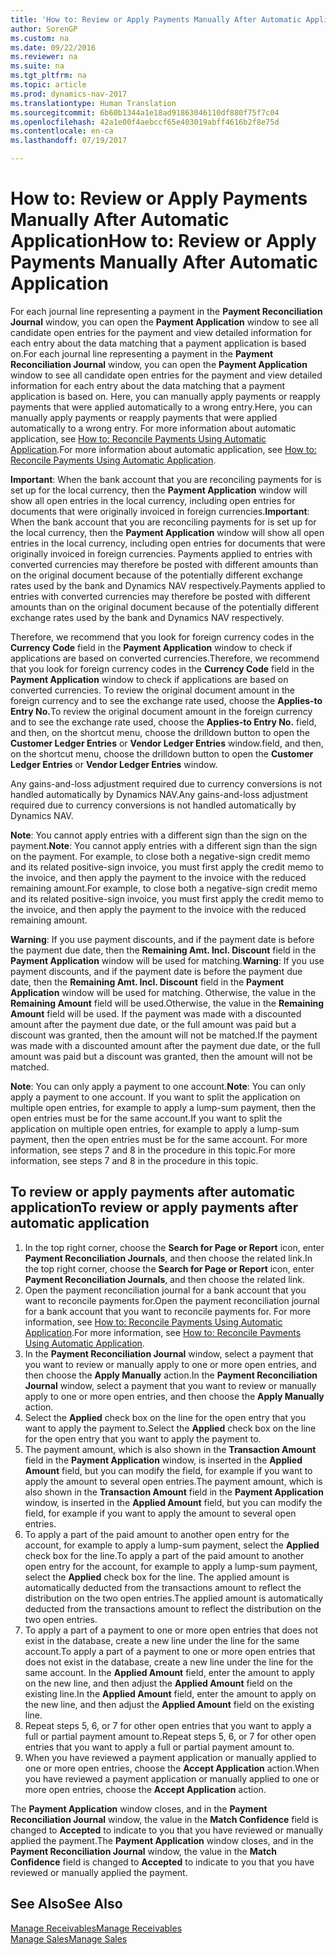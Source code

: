 ```yaml
---
title: 'How to: Review or Apply Payments Manually After Automatic Application'
author: SorenGP
ms.custom: na
ms.date: 09/22/2016
ms.reviewer: na
ms.suite: na
ms.tgt_pltfrm: na
ms.topic: article
ms.prod: dynamics-nav-2017
ms.translationtype: Human Translation
ms.sourcegitcommit: 6b60b1344a1e18ad91863046110df880f75f7c04
ms.openlocfilehash: 42a1e00f4aebccf65e403019abff4616b2f8e75d
ms.contentlocale: en-ca
ms.lasthandoff: 07/19/2017

---
```


# <a name="how-to-review-or-apply-payments-manually-after-automatic-application"></a><span data-ttu-id="2e95c-102">How to: Review or Apply Payments Manually After Automatic Application</span><span class="sxs-lookup"><span data-stu-id="2e95c-102">How to: Review or Apply Payments Manually After Automatic Application</span></span>
<span data-ttu-id="2e95c-103">For each journal line representing a payment in the **Payment Reconciliation Journal** window, you can open the **Payment Application** window to see all candidate open entries for the payment and view detailed information for each entry about the data matching that a payment application is based on.</span><span class="sxs-lookup"><span data-stu-id="2e95c-103">For each journal line representing a payment in the **Payment Reconciliation Journal** window, you can open the **Payment Application** window to see all candidate open entries for the payment and view detailed information for each entry about the data matching that a payment application is based on.</span></span> <span data-ttu-id="2e95c-104">Here, you can manually apply payments or reapply payments that were applied automatically to a wrong entry.</span><span class="sxs-lookup"><span data-stu-id="2e95c-104">Here, you can manually apply payments or reapply payments that were applied automatically to a wrong entry.</span></span> <span data-ttu-id="2e95c-105">For more information about automatic application, see [How to: Reconcile Payments Using Automatic Application](receivables-how-reconcile-payments-auto-application.md).</span><span class="sxs-lookup"><span data-stu-id="2e95c-105">For more information about automatic application, see [How to: Reconcile Payments Using Automatic Application](receivables-how-reconcile-payments-auto-application.md).</span></span>

<span data-ttu-id="2e95c-106">**Important**: When the bank account that you are reconciling payments for is set up for the local currency, then the **Payment Application** window will show all open entries in the local currency, including open entries for documents that were originally invoiced in foreign currencies.</span><span class="sxs-lookup"><span data-stu-id="2e95c-106">**Important**: When the bank account that you are reconciling payments for is set up for the local currency, then the **Payment Application** window will show all open entries in the local currency, including open entries for documents that were originally invoiced in foreign currencies.</span></span> <span data-ttu-id="2e95c-107">Payments applied to entries with converted currencies may therefore be posted with different amounts than on the original document because of the potentially different exchange rates used by the bank and Dynamics NAV respectively.</span><span class="sxs-lookup"><span data-stu-id="2e95c-107">Payments applied to entries with converted currencies may therefore be posted with different amounts than on the original document because of the potentially different exchange rates used by the bank and Dynamics NAV respectively.</span></span>

<span data-ttu-id="2e95c-108">Therefore, we recommend that you look for foreign currency codes in the **Currency Code** field in the **Payment Application** window to check if applications are based on converted currencies.</span><span class="sxs-lookup"><span data-stu-id="2e95c-108">Therefore, we recommend that you look for foreign currency codes in the **Currency Code** field in the **Payment Application** window to check if applications are based on converted currencies.</span></span> <span data-ttu-id="2e95c-109">To review the original document amount in the foreign currency and to see the exchange rate used, choose the **Applies-to Entry No.**</span><span class="sxs-lookup"><span data-stu-id="2e95c-109">To review the original document amount in the foreign currency and to see the exchange rate used, choose the **Applies-to Entry No.**</span></span> <span data-ttu-id="2e95c-110">field, and then, on the shortcut menu, choose the drilldown button to open the **Customer Ledger Entries** or **Vendor Ledger Entries** window.</span><span class="sxs-lookup"><span data-stu-id="2e95c-110">field, and then, on the shortcut menu, choose the drilldown button to open the **Customer Ledger Entries** or **Vendor Ledger Entries** window.</span></span>

<span data-ttu-id="2e95c-111">Any gains-and-loss adjustment required due to currency conversions is not handled automatically by Dynamics NAV.</span><span class="sxs-lookup"><span data-stu-id="2e95c-111">Any gains-and-loss adjustment required due to currency conversions is not handled automatically by Dynamics NAV.</span></span>

<span data-ttu-id="2e95c-112">**Note**: You cannot apply entries with a different sign than the sign on the payment.</span><span class="sxs-lookup"><span data-stu-id="2e95c-112">**Note**: You cannot apply entries with a different sign than the sign on the payment.</span></span> <span data-ttu-id="2e95c-113">For example, to close both a negative-sign credit memo and its related positive-sign invoice, you must first apply the credit memo to the invoice, and then apply the payment to the invoice with the reduced remaining amount.</span><span class="sxs-lookup"><span data-stu-id="2e95c-113">For example, to close both a negative-sign credit memo and its related positive-sign invoice, you must first apply the credit memo to the invoice, and then apply the payment to the invoice with the reduced remaining amount.</span></span>

<span data-ttu-id="2e95c-114">**Warning**: If you use payment discounts, and if the payment date is before the payment due date, then the **Remaining Amt. Incl. Discount** field in the **Payment Application** window will be used for matching.</span><span class="sxs-lookup"><span data-stu-id="2e95c-114">**Warning**: If you use payment discounts, and if the payment date is before the payment due date, then the **Remaining Amt. Incl. Discount** field in the **Payment Application** window will be used for matching.</span></span> <span data-ttu-id="2e95c-115">Otherwise, the value in the **Remaining Amount** field will be used.</span><span class="sxs-lookup"><span data-stu-id="2e95c-115">Otherwise, the value in the **Remaining Amount** field will be used.</span></span> <span data-ttu-id="2e95c-116">If the payment was made with a discounted amount after the payment due date, or the full amount was paid but a discount was granted, then the amount will not be matched.</span><span class="sxs-lookup"><span data-stu-id="2e95c-116">If the payment was made with a discounted amount after the payment due date, or the full amount was paid but a discount was granted, then the amount will not be matched.</span></span>

<span data-ttu-id="2e95c-117">**Note**: You can only apply a payment to one account.</span><span class="sxs-lookup"><span data-stu-id="2e95c-117">**Note**: You can only apply a payment to one account.</span></span> <span data-ttu-id="2e95c-118">If you want to split the application on multiple open entries, for example to apply a lump-sum payment, then the open entries must be for the same account.</span><span class="sxs-lookup"><span data-stu-id="2e95c-118">If you want to split the application on multiple open entries, for example to apply a lump-sum payment, then the open entries must be for the same account.</span></span> <span data-ttu-id="2e95c-119">For more information, see steps 7 and 8 in the procedure in this topic.</span><span class="sxs-lookup"><span data-stu-id="2e95c-119">For more information, see steps 7 and 8 in the procedure in this topic.</span></span>

## <a name="to-review-or-apply-payments-after-automatic-application"></a><span data-ttu-id="2e95c-120">To review or apply payments after automatic application</span><span class="sxs-lookup"><span data-stu-id="2e95c-120">To review or apply payments after automatic application</span></span>
1. <span data-ttu-id="2e95c-121">In the top right corner, choose the **Search for Page or Report** icon, enter **Payment Reconciliation Journals**, and then choose the related link.</span><span class="sxs-lookup"><span data-stu-id="2e95c-121">In the top right corner, choose the **Search for Page or Report** icon, enter **Payment Reconciliation Journals**, and then choose the related link.</span></span>
2. <span data-ttu-id="2e95c-122">Open the payment reconciliation journal for a bank account that you want to reconcile payments for.</span><span class="sxs-lookup"><span data-stu-id="2e95c-122">Open the payment reconciliation journal for a bank account that you want to reconcile payments for.</span></span> <span data-ttu-id="2e95c-123">For more information, see [How to: Reconcile Payments Using Automatic Application](receivables-how-reconcile-payments-auto-application.md).</span><span class="sxs-lookup"><span data-stu-id="2e95c-123">For more information, see [How to: Reconcile Payments Using Automatic Application](receivables-how-reconcile-payments-auto-application.md).</span></span>
3. <span data-ttu-id="2e95c-124">In the **Payment Reconciliation Journal** window, select a payment that you want to review or manually apply to one or more open entries, and then choose the **Apply Manually** action.</span><span class="sxs-lookup"><span data-stu-id="2e95c-124">In the **Payment Reconciliation Journal** window, select a payment that you want to review or manually apply to one or more open entries, and then choose the **Apply Manually** action.</span></span>
4. <span data-ttu-id="2e95c-125">Select the **Applied** check box on the line for the open entry that you want to apply the payment to.</span><span class="sxs-lookup"><span data-stu-id="2e95c-125">Select the **Applied** check box on the line for the open entry that you want to apply the payment to.</span></span>
5. <span data-ttu-id="2e95c-126">The payment amount, which is also shown in the **Transaction Amount** field in the **Payment Application** window, is inserted in the **Applied Amount** field, but you can modify the field, for example if you want to apply the amount to several open entries.</span><span class="sxs-lookup"><span data-stu-id="2e95c-126">The payment amount, which is also shown in the **Transaction Amount** field in the **Payment Application** window, is inserted in the **Applied Amount** field, but you can modify the field, for example if you want to apply the amount to several open entries.</span></span>
6. <span data-ttu-id="2e95c-127">To apply a part of the paid amount to another open entry for the account, for example to apply a lump-sum payment, select the **Applied** check box for the line.</span><span class="sxs-lookup"><span data-stu-id="2e95c-127">To apply a part of the paid amount to another open entry for the account, for example to apply a lump-sum payment, select the **Applied** check box for the line.</span></span> <span data-ttu-id="2e95c-128">The applied amount is automatically deducted from the transactions amount to reflect the distribution on the two open entries.</span><span class="sxs-lookup"><span data-stu-id="2e95c-128">The applied amount is automatically deducted from the transactions amount to reflect the distribution on the two open entries.</span></span>
7. <span data-ttu-id="2e95c-129">To apply a part of a payment to one or more open entries that does not exist in the database, create a new line under the line for the same account.</span><span class="sxs-lookup"><span data-stu-id="2e95c-129">To apply a part of a payment to one or more open entries that does not exist in the database, create a new line under the line for the same account.</span></span> <span data-ttu-id="2e95c-130">In the **Applied Amount** field, enter the amount to apply on the new line, and then adjust the **Applied Amount** field on the existing line.</span><span class="sxs-lookup"><span data-stu-id="2e95c-130">In the **Applied Amount** field, enter the amount to apply on the new line, and then adjust the **Applied Amount** field on the existing line.</span></span>
8. <span data-ttu-id="2e95c-131">Repeat steps 5, 6, or 7 for other open entries that you want to apply a full or partial payment amount to.</span><span class="sxs-lookup"><span data-stu-id="2e95c-131">Repeat steps 5, 6, or 7 for other open entries that you want to apply a full or partial payment amount to.</span></span>
9. <span data-ttu-id="2e95c-132">When you have reviewed a payment application or manually applied to one or more open entries, choose the **Accept Application** action.</span><span class="sxs-lookup"><span data-stu-id="2e95c-132">When you have reviewed a payment application or manually applied to one or more open entries, choose the **Accept Application** action.</span></span>

<span data-ttu-id="2e95c-133">The **Payment Application** window  closes, and in the **Payment Reconciliation Journal** window, the value in the **Match Confidence** field is changed to **Accepted** to indicate to you that you have reviewed or manually applied the payment.</span><span class="sxs-lookup"><span data-stu-id="2e95c-133">The **Payment Application** window  closes, and in the **Payment Reconciliation Journal** window, the value in the **Match Confidence** field is changed to **Accepted** to indicate to you that you have reviewed or manually applied the payment.</span></span>

## <a name="see-also"></a><span data-ttu-id="2e95c-134">See Also</span><span class="sxs-lookup"><span data-stu-id="2e95c-134">See Also</span></span>
[<span data-ttu-id="2e95c-135">Manage Receivables</span><span class="sxs-lookup"><span data-stu-id="2e95c-135">Manage Receivables</span></span>](receivables-manage-receivables.md)  
[<span data-ttu-id="2e95c-136">Manage Sales</span><span class="sxs-lookup"><span data-stu-id="2e95c-136">Manage Sales</span></span>](sales-manage-sales.md)

